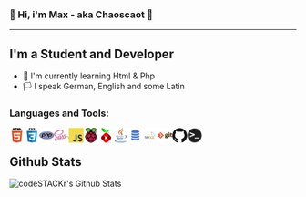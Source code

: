 ### 👨 Hi, i'm Max - aka Chaoscaot 👋

---

## I'm a Student and Developer

- 🌱 I'm currently learning Html & Php
- 🏳 I speak German, English and some Latin

### Languages and Tools:

 <img align="left" alt="HTML5" width="26px" src="https://raw.githubusercontent.com/github/explore/80688e429a7d4ef2fca1e82350fe8e3517d3494d/topics/html/html.png" /> 
 <img align="left" alt="CSS3" width="26px" src="https://raw.githubusercontent.com/github/explore/80688e429a7d4ef2fca1e82350fe8e3517d3494d/topics/css/css.png" /> 
 <img align="left" alt="PHP" width="26px" src="https://github.com/github/explore/blob/master/topics/php/php.png?raw=true" /> 
 <img align="left" alt="Sass" width="26px" src="https://raw.githubusercontent.com/github/explore/80688e429a7d4ef2fca1e82350fe8e3517d3494d/topics/sass/sass.png" />
 <img align="left" alt="JavaScript" width="26px" src="https://raw.githubusercontent.com/github/explore/80688e429a7d4ef2fca1e82350fe8e3517d3494d/topics/javascript/javascript.png" />
 <img align="left" alt="Raspberry" width="26px" src="https://github.com/github/explore/blob/master/topics/raspberry-pi/raspberry-pi.png?raw=true" />
 <img align="left" alt="PiHole" width="26px" src="https://github.com/github/explore/blob/master/topics/pihole/pihole.png?raw=true" />
 <img align="left" alt="Java" width="26px" src="https://github.com/github/explore/blob/master/topics/java/java.png?raw=true" />
 <img align="left" alt="SQL" width="26px" src="https://raw.githubusercontent.com/github/explore/80688e429a7d4ef2fca1e82350fe8e3517d3494d/topics/sql/sql.png" />
 <img align="left" alt="MySQL" width="26px" src="https://raw.githubusercontent.com/github/explore/80688e429a7d4ef2fca1e82350fe8e3517d3494d/topics/mysql/mysql.png" />
 <img align="left" alt="Git" width="26px" src="https://raw.githubusercontent.com/github/explore/80688e429a7d4ef2fca1e82350fe8e3517d3494d/topics/git/git.png" />
 <img align="left" alt="GitHub" width="26px" src="https://raw.githubusercontent.com/github/explore/78df643247d429f6cc873026c0622819ad797942/topics/github/github.png" />
 <img align="left" alt="Terminal" width="26px" src="https://raw.githubusercontent.com/github/explore/80688e429a7d4ef2fca1e82350fe8e3517d3494d/topics/terminal/terminal.png" />

<br />

## Github Stats

<img align="left" alt="codeSTACKr's Github Stats" src="https://github-readme-stats.codestackr.vercel.app/api?username=Chaoscaot444&show_icons=true&hide_border=true&theme=dark" />
